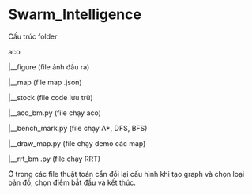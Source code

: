 ﻿# Swarm_Intelligence

Cấu trúc folder

aco

|__figure (file ảnh đầu ra)

|__map (file map .json)

|__stock (file code lưu trữ)

|__aco_bm.py (file chạy aco)

|__bench_mark.py (file chạy A*, DFS, BFS)

|__draw_map.py (file chạy demo các map)

|__rrt_bm .py (file chạy RRT)

Ở trong các file thuật toán cần đổi lại cấu hình khi tạo graph và chọn loại bản đồ, chọn điểm bắt đầu và kết thúc.
